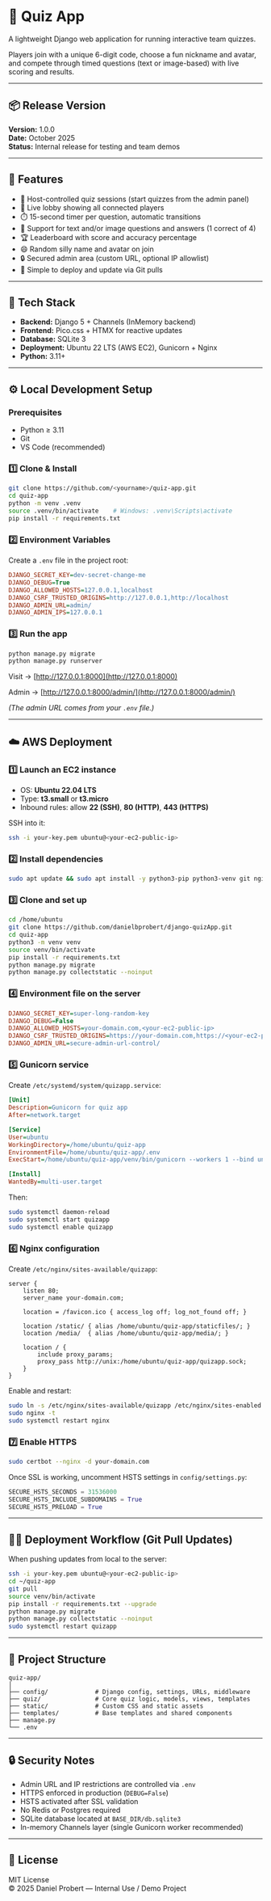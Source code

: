 # 🧠 Quiz App

A lightweight Django web application for running interactive team quizzes.

Players join with a unique 6-digit code, choose a fun nickname and avatar, and compete through timed questions (text or image-based) with live scoring and results.

---

## 📦 Release Version

**Version:** 1.0.0  
**Date:** October 2025  
**Status:** Internal release for testing and team demos

---

## 🚀 Features

- 🎯 Host-controlled quiz sessions (start quizzes from the admin panel)
- 👥 Live lobby showing all connected players
- ⏱️ 15-second timer per question, automatic transitions
- 🧩 Support for text and/or image questions and answers (1 correct of 4)
- 🏆 Leaderboard with score and accuracy percentage
- 😄 Random silly name and avatar on join
- 🔒 Secured admin area (custom URL, optional IP allowlist)
- 🧰 Simple to deploy and update via Git pulls

---

## 🧰 Tech Stack

- **Backend:** Django 5 + Channels (InMemory backend)
- **Frontend:** Pico.css + HTMX for reactive updates
- **Database:** SQLite 3
- **Deployment:** Ubuntu 22 LTS (AWS EC2), Gunicorn + Nginx
- **Python:** 3.11+

---

## ⚙️ Local Development Setup

### Prerequisites
- Python ≥ 3.11  
- Git  
- VS Code (recommended)

### 1️⃣ Clone & Install
```bash
git clone https://github.com/<yourname>/quiz-app.git
cd quiz-app
python -m venv .venv
source .venv/bin/activate    # Windows: .venv\Scripts\activate
pip install -r requirements.txt
```

### 2️⃣ Environment Variables
Create a `.env` file in the project root:

```ini
DJANGO_SECRET_KEY=dev-secret-change-me
DJANGO_DEBUG=True
DJANGO_ALLOWED_HOSTS=127.0.0.1,localhost
DJANGO_CSRF_TRUSTED_ORIGINS=http://127.0.0.1,http://localhost
DJANGO_ADMIN_URL=admin/
DJANGO_ADMIN_IPS=127.0.0.1
```

### 3️⃣ Run the app
```bash
python manage.py migrate
python manage.py runserver
```

Visit → [http://127.0.0.1:8000](http://127.0.0.1:8000)

Admin → [http://127.0.0.1:8000/admin/](http://127.0.0.1:8000/admin/)

*(The admin URL comes from your `.env` file.)*

---

## ☁️ AWS Deployment

### 1️⃣ Launch an EC2 instance
- OS: **Ubuntu 22.04 LTS**
- Type: **t3.small** or **t3.micro**
- Inbound rules: allow **22 (SSH)**, **80 (HTTP)**, **443 (HTTPS)**

SSH into it:
```bash
ssh -i your-key.pem ubuntu@<your-ec2-public-ip>
```

### 2️⃣ Install dependencies
```bash
sudo apt update && sudo apt install -y python3-pip python3-venv git nginx certbot python3-certbot-nginx
```

### 3️⃣ Clone and set up
```bash
cd /home/ubuntu
git clone https://github.com/danielbprobert/django-quizApp.git
cd quiz-app
python3 -m venv venv
source venv/bin/activate
pip install -r requirements.txt
python manage.py migrate
python manage.py collectstatic --noinput
```

### 4️⃣ Environment file on the server
```ini
DJANGO_SECRET_KEY=super-long-random-key
DJANGO_DEBUG=False
DJANGO_ALLOWED_HOSTS=your-domain.com,<your-ec2-public-ip>
DJANGO_CSRF_TRUSTED_ORIGINS=https://your-domain.com,https://<your-ec2-public-ip>
DJANGO_ADMIN_URL=secure-admin-url-control/
```

### 5️⃣ Gunicorn service
Create `/etc/systemd/system/quizapp.service`:
```ini
[Unit]
Description=Gunicorn for quiz app
After=network.target

[Service]
User=ubuntu
WorkingDirectory=/home/ubuntu/quiz-app
EnvironmentFile=/home/ubuntu/quiz-app/.env
ExecStart=/home/ubuntu/quiz-app/venv/bin/gunicorn --workers 1 --bind unix:/home/ubuntu/quiz-app/quizapp.sock config.wsgi:application

[Install]
WantedBy=multi-user.target
```
Then:
```bash
sudo systemctl daemon-reload
sudo systemctl start quizapp
sudo systemctl enable quizapp
```

### 6️⃣ Nginx configuration
Create `/etc/nginx/sites-available/quizapp`:
```nginx
server {
    listen 80;
    server_name your-domain.com;

    location = /favicon.ico { access_log off; log_not_found off; }

    location /static/ { alias /home/ubuntu/quiz-app/staticfiles/; }
    location /media/  { alias /home/ubuntu/quiz-app/media/; }

    location / {
        include proxy_params;
        proxy_pass http://unix:/home/ubuntu/quiz-app/quizapp.sock;
    }
}
```
Enable and restart:
```bash
sudo ln -s /etc/nginx/sites-available/quizapp /etc/nginx/sites-enabled
sudo nginx -t
sudo systemctl restart nginx
```

### 7️⃣ Enable HTTPS
```bash
sudo certbot --nginx -d your-domain.com
```

Once SSL is working, uncomment HSTS settings in `config/settings.py`:
```python
SECURE_HSTS_SECONDS = 31536000
SECURE_HSTS_INCLUDE_SUBDOMAINS = True
SECURE_HSTS_PRELOAD = True
```

---

## 🧑‍💻 Deployment Workflow (Git Pull Updates)

When pushing updates from local to the server:

```bash
ssh -i your-key.pem ubuntu@<your-ec2-public-ip>
cd ~/quiz-app
git pull
source venv/bin/activate
pip install -r requirements.txt --upgrade
python manage.py migrate
python manage.py collectstatic --noinput
sudo systemctl restart quizapp
```

---

## 📁 Project Structure

```
quiz-app/
│
├── config/             # Django config, settings, URLs, middleware
├── quiz/               # Core quiz logic, models, views, templates
├── static/             # Custom CSS and static assets
├── templates/          # Base templates and shared components
├── manage.py
└── .env
```

---

## 🔒 Security Notes

- Admin URL and IP restrictions are controlled via `.env`
- HTTPS enforced in production (`DEBUG=False`)
- HSTS activated after SSL validation
- No Redis or Postgres required
- SQLite database located at `BASE_DIR/db.sqlite3`
- In-memory Channels layer (single Gunicorn worker recommended)

---

## 📜 License

MIT License  
© 2025 Daniel Probert — Internal Use / Demo Project